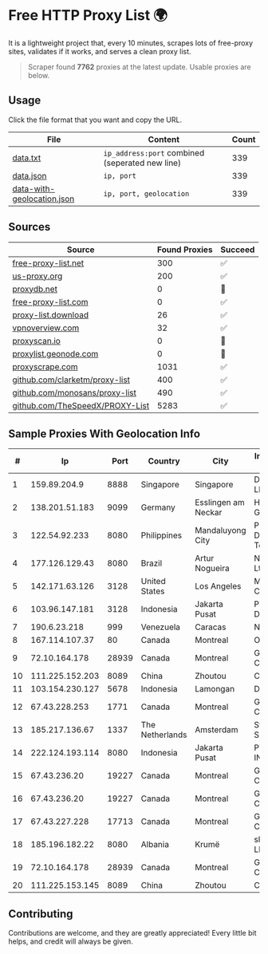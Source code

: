 
# Free HTTP Proxy List 🌍

It is a lightweight project that, every 10 minutes, scrapes lots of free-proxy sites, validates if it works, and serves a clean proxy list.


> Scraper found **7762** proxies at the latest update. Usable proxies are below.

## Usage

Click the file format that you want and copy the URL.


|File|Content|Count|
|----|-------|-----|
|[data.txt](https://raw.githubusercontent.com/themiralay/Proxy-List-World/master/data.txt)|`ip_address:port` combined (seperated new line)|339|
|[data.json](https://raw.githubusercontent.com/themiralay/Proxy-List-World/master/data.json)|`ip, port`|339|
|[data-with-geolocation.json](https://raw.githubusercontent.com/themiralay/Proxy-List-World/master/data-with-geolocation.json)|`ip, port, geolocation`|339|

## Sources

|Source|Found Proxies|Succeed|
|------|-------------|-------|
|[free-proxy-list.net](https://free-proxy-list.net)|300|✅|
|[us-proxy.org](https://www.us-proxy.org)|200|✅|
|[proxydb.net](http://proxydb.net)|0|🚫|
|[free-proxy-list.com](https://free-proxy-list.com/?page=&port=&type%5B%5D=http&type%5B%5D=https&up_time=0&search=Search)|0|✅|
|[proxy-list.download](https://www.proxy-list.download/HTTP)|26|✅|
|[vpnoverview.com](https://vpnoverview.com/privacy/anonymous-browsing/free-proxy-servers)|32|✅|
|[proxyscan.io](https://www.proxyscan.io)|0|🚫|
|[proxylist.geonode.com](https://proxylist.geonode.com/api/proxy-list?limit=300&page=1&sort_by=lastChecked&sort_type=desc&protocols=http,https)|0|🚫|
|[proxyscrape.com](https://api.proxyscrape.com/v2/?request=displayproxies&protocol=http&timeout=10000&country=all&ssl=all&anonymity=all)|1031|✅|
|[github.com/clarketm/proxy-list](https://raw.githubusercontent.com/clarketm/proxy-list/master/proxy-list-raw.txt)|400|✅|
|[github.com/monosans/proxy-list](https://raw.githubusercontent.com/monosans/proxy-list/main/proxies/http.txt)|490|✅|
|[github.com/TheSpeedX/PROXY-List](https://raw.githubusercontent.com/TheSpeedX/PROXY-List/master/http.txt)|5283|✅|


## Sample Proxies With Geolocation Info

|#|Ip|Port|Country|City|Internet Service Provider|
|-|--|----|-------|----|-------------------------|
|1|159.89.204.9|8888|Singapore|Singapore|DigitalOcean, LLC|
|2|138.201.51.183|9099|Germany|Esslingen am Neckar|Hetzner Online GmbH|
|3|122.54.92.233|8080|Philippines|Mandaluyong City|Philippine Long Distance Telephone Co.|
|4|177.126.129.43|8080|Brazil|Artur Nogueira|Net Aki Internet Ltda|
|5|142.171.63.126|3128|United States|Los Angeles|Multacom Corporation|
|6|103.96.147.181|3128|Indonesia|Jakarta Pusat|PT Era Awan Digital|
|7|190.6.23.218|999|Venezuela|Caracas|Net Uno|
|8|167.114.107.37|80|Canada|Montreal|OVH SAS|
|9|72.10.164.178|28939|Canada|Montreal|GloboTech Communications|
|10|111.225.152.203|8089|China|Zhoutou|China Telecom|
|11|103.154.230.127|5678|Indonesia|Lamongan|DIGITNET|
|12|67.43.228.253|1771|Canada|Montreal|GloboTech Communications|
|13|185.217.136.67|1337|The Netherlands|Amsterdam|Stallion Network Services Limited|
|14|222.124.193.114|8080|Indonesia|Jakarta Pusat|PT. TELKOM INDONESIA|
|15|67.43.236.20|19227|Canada|Montreal|GloboTech Communications|
|16|67.43.236.20|19227|Canada|Montreal|GloboTech Communications|
|17|67.43.227.228|17713|Canada|Montreal|GloboTech Communications|
|18|185.196.182.22|8080|Albania|Krumë|shqiponjaisp.al LLC|
|19|72.10.164.178|28939|Canada|Montreal|GloboTech Communications|
|20|111.225.153.145|8089|China|Zhoutou|China Telecom|



## Contributing

Contributions are welcome, and they are greatly appreciated! Every
little bit helps, and credit will always be given.

